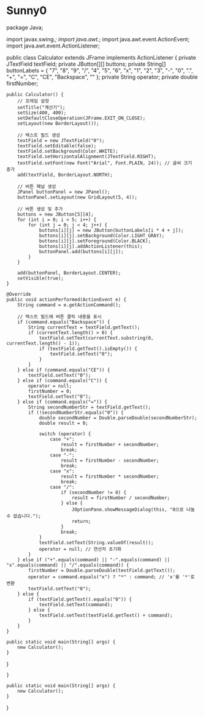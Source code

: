 # Sunny0
package Java;

import javax.swing.*;
import java.awt.*;
import java.awt.event.ActionEvent;
import java.awt.event.ActionListener;

public class Calculator extends JFrame implements ActionListener {
    private JTextField textField;
    private JButton[][] buttons;
    private String[] buttonLabels = {
        "7", "8", "9", "/",
        "4", "5", "6", "x",
        "1", "2", "3", "-",
        "0", ".", "+", "=",
        "C", "CE", "Backspace", ""
    };
    private String operator;
    private double firstNumber;

    public Calculator() {
        // 프레임 설정
        setTitle("계산기");
        setSize(400, 400);
        setDefaultCloseOperation(JFrame.EXIT_ON_CLOSE);
        setLayout(new BorderLayout());

        // 텍스트 필드 생성
        textField = new JTextField("0");
        textField.setEditable(false);
        textField.setBackground(Color.WHITE);
        textField.setHorizontalAlignment(JTextField.RIGHT);
        textField.setFont(new Font("Arial", Font.PLAIN, 24)); // 글씨 크기 증가
        add(textField, BorderLayout.NORTH);

        // 버튼 패널 생성
        JPanel buttonPanel = new JPanel();
        buttonPanel.setLayout(new GridLayout(5, 4));

        // 버튼 생성 및 추가
        buttons = new JButton[5][4];
        for (int i = 0; i < 5; i++) {
            for (int j = 0; j < 4; j++) {
                buttons[i][j] = new JButton(buttonLabels[i * 4 + j]);
                buttons[i][j].setBackground(Color.LIGHT_GRAY);
                buttons[i][j].setForeground(Color.BLACK);
                buttons[i][j].addActionListener(this);
                buttonPanel.add(buttons[i][j]);
            }
        }

        add(buttonPanel, BorderLayout.CENTER);
        setVisible(true);
    }

    @Override
    public void actionPerformed(ActionEvent e) {
        String command = e.getActionCommand();

        // 텍스트 필드에 버튼 클릭 내용을 표시
        if (command.equals("Backspace")) {
            String currentText = textField.getText();
            if (currentText.length() > 0) {
                textField.setText(currentText.substring(0, currentText.length() - 1));
                if (textField.getText().isEmpty()) {
                    textField.setText("0");
                }
            }
        } else if (command.equals("CE")) {
            textField.setText("0");
        } else if (command.equals("C")) {
            operator = null;
            firstNumber = 0;
            textField.setText("0");
        } else if (command.equals("=")) {
            String secondNumberStr = textField.getText();
            if (!secondNumberStr.equals("0")) {
                double secondNumber = Double.parseDouble(secondNumberStr);
                double result = 0;

                switch (operator) {
                    case "+":
                        result = firstNumber + secondNumber;
                        break;
                    case "-":
                        result = firstNumber - secondNumber;
                        break;
                    case "x":
                        result = firstNumber * secondNumber;
                        break;
                    case "/":
                        if (secondNumber != 0) {
                            result = firstNumber / secondNumber;
                        } else {
                            JOptionPane.showMessageDialog(this, "0으로 나눌 수 없습니다.");
                            return;
                        }
                        break;
                }
                textField.setText(String.valueOf(result));
                operator = null; // 연산자 초기화
            }
        } else if ("+".equals(command) || "-".equals(command) || "x".equals(command) || "/".equals(command)) {
            firstNumber = Double.parseDouble(textField.getText());
            operator = command.equals("x") ? "*" : command; // 'x'를 '*'로 변환
            textField.setText("0");
        } else {
            if (textField.getText().equals("0")) {
                textField.setText(command);
            } else {
                textField.setText(textField.getText() + command);
            }
        }
    }

    public static void main(String[] args) {
        new Calculator();
    }
}

    }

    public static void main(String[] args) {
        new Calculator();
    }
}
